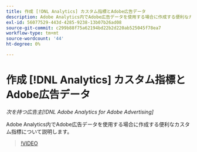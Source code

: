 ```yaml
---
title: 作成 [!DNL Analytics] カスタム指標とAdobe広告データ
description: Adobe Analytics内でAdobe広告データを使用する場合に作成する便利なカスタム指標について説明します。
exl-id: 56077529-443d-4285-9238-13b07b26ad08
source-git-commit: c299b88f75a62194bd22b2d220ab525045f78ea7
workflow-type: tm+mt
source-wordcount: '44'
ht-degree: 0%

---
```


# 作成 [!DNL Analytics] カスタム指標とAdobe広告データ

*次を持つ広告主[!DNL Adobe Analytics for Adobe Advertising]*

Adobe Analytics内でAdobe広告データを使用する場合に作成する便利なカスタム指標について説明します。

>[!VIDEO](https://video.tv.adobe.com/v/33919)
